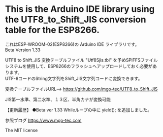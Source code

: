 # This is the Arduino IDE library using the UTF8_to_Shift_JIS conversion table for the ESP8266.

これはESP-WROOM-02(ESP8266)の Arduino IDE ライブラリです。  
Beta Version 1.33

UTF8 to Shift_JIS 変換テーブルファイル "Utf8Sjis.tbl" を予めSPIFFSファイルシステムを使用して、ESP8266のフラッシュへアップロードしておく必要があります。  
UTF-8コードのString文字列をShift_JIS文字列コードに変換できます。

変換テーブルファイルURL--> https://github.com/mgo-tec/UTF8_to_Shift_JIS

JIS第一水準、第二水準、１３区、半角カナが変換可能  

【更新履歴】
●Beta ver 1.33
Whileループの中に yield(); を追加しました。

参照ブログ https://www.mgo-tec.com

The MIT license